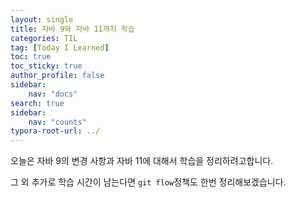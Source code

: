 ```yaml
---
layout: single
title: 자바 9와 자바 11까지 학습
categories: TIL
tag: [Today I Learned]
toc: true
toc_sticky: true
author_profile: false
sidebar:
    nav: "docs"
search: true
sidebar:
    nav: "counts"
typora-root-url: ../
---
```


  

오늘은 자바 9의 변경 사항과 자바 11에 대해서 학습을 정리하려고합니다.

그 외 추가로 학습 시간이 남는다면 `git flow`정책도 한번 정리해보겠습니다.



